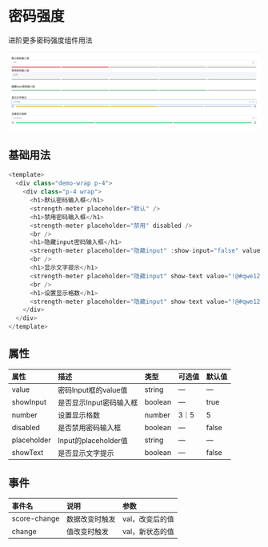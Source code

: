# 密码强度

进阶更多密码强度组件用法

![password](../assets/password.png)

## 基础用法

```typescript
<template>
  <div class="demo-wrap p-4">
    <div class="p-4 wrap">
      <h1>默认密码输入框</h1>
      <strength-meter placeholder="默认" />
      <h1>禁用密码输入框</h1>
      <strength-meter placeholder="禁用" disabled />
      <br />
      <h1>隐藏input密码输入框</h1>
      <strength-meter placeholder="隐藏input" :show-input="false" value="!@#qwe12345" />
      <br />
      <h1>显示文字提示</h1>
      <strength-meter placeholder="隐藏input" show-text value="!@#qwe12345" />
      <br />
      <h1>设置显示格数</h1>
      <strength-meter placeholder="隐藏input" show-text value="!@#qwe12345" :number="3" />
    </div>
  </div>
</template>
```


## 属性

| 属性       | 描述             | 类型    | 可选值 | 默认值 |
| :--------- | :--------------- | :------ | :----- | :----- |
| value      | 密码Input框的value值       | string  | —      |    —     |
| showInput | 是否显示Input密码输入框   | boolean  | —      |   true     |
| number    | 设置显示格数 | number | 3｜5     | 5  |
| disabled    | 是否禁用密码输入框 | boolean | —      | false  |
| placeholder    | Input的placeholder值 | string | —      |  —  |
| showText    | 是否显示文字提示 | boolean | —      | false  |


## 事件


| 事件名 | 说明                                               | 参数            |
| :----- | :------------------------------------------------- | :-------------- |
| score-change | 数据改变时触发 | val，改变后的值 |
| change  | 值改变时触发 | val，新状态的值 |